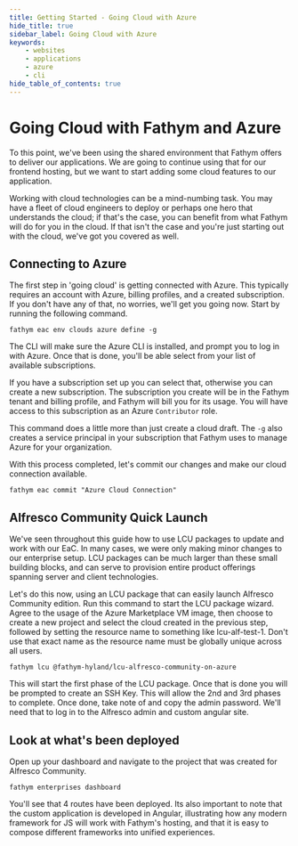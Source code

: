 ```yaml
---
title: Getting Started - Going Cloud with Azure
hide_title: true
sidebar_label: Going Cloud with Azure
keywords:
    - websites
    - applications
    - azure
    - cli
hide_table_of_contents: true
---
```


# Going Cloud with Fathym and Azure

To this point, we've been using the shared environment that Fathym offers to deliver our applications. We are going to continue using that for our frontend hosting, but we want to start adding some cloud features to our application.

Working with cloud technologies can be a mind-numbing task. You may have a fleet of cloud engineers to deploy or perhaps one hero that understands the cloud; if that's the case, you can benefit from what Fathym will do for you in the cloud. If that isn't the case and you're just starting out with the cloud, we've got you covered as well.

## Connecting to Azure

The first step in 'going cloud' is getting connected with Azure. This typically requires an account with Azure, billing profiles, and a created subscription. If you don't have any of that, no worries, we'll get you going now. Start by running the following command.

```cli
fathym eac env clouds azure define -g
```

The CLI will make sure the Azure CLI is installed, and prompt you to log in with Azure. Once that is done, you'll be able select from your list of available subscriptions.

If you have a subscription set up you can select that, otherwise you can create a new subscription. The subscription you create will be in the Fathym tenant and billing profile, and Fathym will bill you for its usage. You will have access to this subscription as an Azure `Contributor` role.

This command does a little more than just create a cloud draft. The `-g` also creates a service principal in your subscription that Fathym uses to manage Azure for your organization.

With this process completed, let's commit our changes and make our cloud connection available.

```cli
fathym eac commit "Azure Cloud Connection"
```

## Alfresco Community Quick Launch

We've seen throughout this guide how to use LCU packages to update and work with our EaC. In many cases, we were only making minor changes to our enterprise setup. LCU packages can be much larger than these small building blocks, and can serve to provision entire product offerings spanning server and client technologies.

Let's do this now, using an LCU package that can easily launch Alfresco Community edition. Run this command to start the LCU package wizard. Agree to the usage of the Azure Marketplace VM image, then choose to create a new project and select the cloud created in the previous step, followed by setting the resource name to something like lcu-alf-test-1. Don't use that exact name as the resource name must be globally unique across all users.

```cli
fathym lcu @fathym-hyland/lcu-alfresco-community-on-azure
```

This will start the first phase of the LCU package. Once that is done you will be prompted to create an SSH Key. This will allow the 2nd and 3rd phases to complete. Once done, take note of and copy the admin password. We'll need that to log in to the Alfresco admin and custom angular site.

## Look at what's been deployed

Open up your dashboard and navigate to the project that was created for Alfresco Community.

```cli
fathym enterprises dashboard
```

You'll see that 4 routes have been deployed. Its also important to note that the custom application is developed in Angular, illustrating how any modern framework for JS will work with Fathym's hosting, and that it is easy to compose different frameworks into unified experiences.

